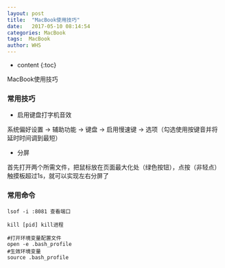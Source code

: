 ```yaml
---
layout: post
title:  "MacBook使用技巧"
date:   2017-05-10 08:14:54
categories: MacBook
tags:  MacBook
author: WHS
---
```


* content
{:toc}

MacBook使用技巧





### 常用技巧

* 启用键盘打字机音效

系统偏好设置 -> 辅助功能 -> 键盘 -> 启用慢速键 -> 选项（勾选使用按键音并将延时时间调到最短）

* 分屏

首先打开两个所需文件，把鼠标放在页面最大化处（绿色按钮），点按（非轻点）触摸板超过1s，就可以实现左右分屏了

### 常用命令

```
lsof -i :8081 查看端口

kill [pid] kill进程

#打开环境变量配置文件
open -e .bash_profile
#生效环境变量
source .bash_profile
```




